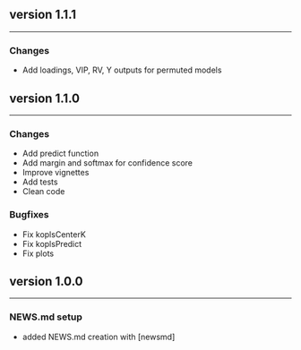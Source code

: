 ## version 1.1.1

---


### Changes

- Add loadings, VIP, RV, Y outputs for permuted models


## version 1.1.0

---


### Changes

- Add predict function
- Add margin and softmax for confidence score
- Improve vignettes
- Add tests
- Clean code


### Bugfixes

- Fix koplsCenterK
- Fix koplsPredict
- Fix plots


## version 1.0.0

---

### NEWS.md setup

- added NEWS.md creation with [newsmd]

